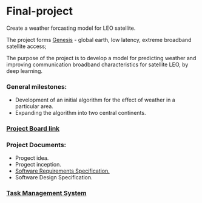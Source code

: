 # Final-project
Create a weather forcasting model for LEO satellite.

The project forms [Genesis](https://innovationisrael.org.il/content/%D7%9E%D7%A4%D7%92%D7%A9-%D7%94%D7%AA%D7%A0%D7%A2%D7%94-%D7%9C%D7%9E%D7%90%D7%92%D7%93-genesis) - global earth, low latency, extreme broadband satellite access; 


The purpose of the project is to develop a model for predicting weather and improving communication broadband characteristics for satellite LEO, by deep learning. 


### General milestones:
- Development of an initial algorithm for the effect of weather in a particular area.
- Expanding the algorithm into two central continents.


### [Project Board link](https://github.com/MichaLasry/Final-project/projects/1)

### Project Documents:
- Progect idea.
- Progect inception.
- [Software Requirements Specification.](https://github.com/MichaLasry/Final-project/wiki/SRS)
- Software Design Specification.


### [Task Management System](https://github.com/MichaLasry/Final-project/issues)
